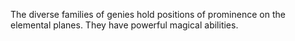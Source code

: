 The diverse families of genies hold positions of prominence on the elemental planes. They have powerful magical abilities.